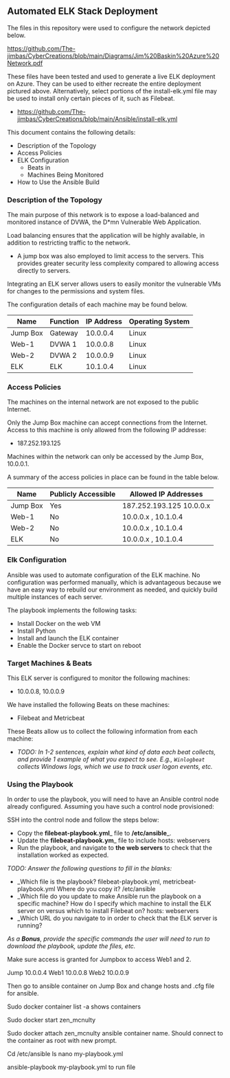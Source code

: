 ## Automated ELK Stack Deployment

The files in this repository were used to configure the network depicted below.

https://github.com/The-jimbas/CyberCreations/blob/main/Diagrams/Jim%20Baskin%20Azure%20Network.pdf 

These files have been tested and used to generate a live ELK deployment on Azure. They can be used to either recreate the entire deployment pictured above. Alternatively, select portions of the install-elk.yml file may be used to install only certain pieces of it, such as Filebeat.

  - https://github.com/The-jimbas/CyberCreations/blob/main/Ansible/install-elk.yml

This document contains the following details:
- Description of the Topology
- Access Policies
- ELK Configuration
  - Beats in   
  - Machines Being Monitored
- How to Use the Ansible Build


### Description of the Topology

The main purpose of this network is to expose a load-balanced and monitored instance of DVWA, the D*mn Vulnerable Web Application.

Load balancing ensures that the application will be highly available, in addition to restricting traffic to the network.
- A jump box was also employed to limit access to the servers. This provides greater security less complexity compared to allowing access directly to servers.

Integrating an ELK server allows users to easily monitor the vulnerable VMs for changes to the permissions and system files.

The configuration details of each machine may be found below.

| Name     | Function | IP Address | Operating System |
|----------|----------|------------|------------------|
| Jump Box | Gateway  | 10.0.0.4   | Linux            |
| Web-1    | DVWA 1   | 10.0.0.8   | Linux            |
| Web-2    | DVWA 2   | 10.0.0.9   | Linux            |
| ELK      | ELK      | 10.1.0.4   | Linux            |

### Access Policies

The machines on the internal network are not exposed to the public Internet. 

Only the Jump Box machine can accept connections from the Internet. Access to this machine is only allowed from the following IP addresse:
- 187.252.193.125

Machines within the network can only be accessed by the Jump Box, 10.0.0.1.

A summary of the access policies in place can be found in the table below.

| Name     | Publicly Accessible | Allowed IP Addresses        |
|----------|---------------------|-----------------------------|
| Jump Box | Yes                 | 187.252.193.125 10.0.0.x    |
| Web-1    | No                  | 10.0.0.x , 10.1.0.4         |
| Web-2    | No                  | 10.0.0.x , 10.1.0.4         |
| ELK      | No                  | 10.0.0.x , 10.1.0.4         |


### Elk Configuration

Ansible was used to automate configuration of the ELK machine. No configuration was performed manually, which is advantageous because 
we have an easy way to rebuild our environment as needed, and quickly build multiple instances of each server.

The playbook implements the following tasks:
- Install Docker on the web VM
- Install Python  
- Install and launch the ELK container
- Enable the Docker servce to start on reboot


### Target Machines & Beats
This ELK server is configured to monitor the following machines:
- 10.0.0.8, 10.0.0.9

We have installed the following Beats on these machines:
- Filebeat and Metricbeat

These Beats allow us to collect the following information from each machine:
- _TODO: In 1-2 sentences, explain what kind of data each beat collects, and provide 1 example of what you expect to see. E.g., `Winlogbeat` collects Windows logs, which we use to track user logon events, etc._

### Using the Playbook
In order to use the playbook, you will need to have an Ansible control node already configured. Assuming you have such a control node provisioned: 

SSH into the control node and follow the steps below:
- Copy the __filebeat-playbook.yml___ file to __/etc/ansible___.
- Update the __filebeat-playbook.ym___ file to include  hosts: webservers
- Run the playbook, and navigate to __the web servers__ to check that the installation worked as expected.

_TODO: Answer the following questions to fill in the blanks:_
- _Which file is the playbook? filebeat-playbook.yml, metricbeat-playbook.yml    Where do you copy it?   /etc/ansible
- _Which file do you update to make Ansible run the playbook on a specific machine? How do I specify which machine to install the ELK server on versus which to install Filebeat on? hosts: webservers
- _Which URL do you navigate to in order to check that the ELK server is running?

_As a **Bonus**, provide the specific commands the user will need to run to download the playbook, update the files, etc._

Make sure access is granted for Jumpbox to access Web1 and 2.

Jump     10.0.0.4
Web1    10.0.0.8
Web2    10.0.0.9

Then go to ansible container on Jump Box and change hosts and .cfg file for ansible.

Sudo docker container list -a                   shows containers 

Sudo docker start zen_mcnulty

Sudo docker attach zen_mcnulty            ansible container name. Should connect to the container as root with new prompt.

Cd /etc/ansible
ls
              nano my-playbook.yml

   
ansible-playbook my-playbook.yml        to run file


